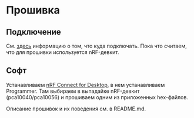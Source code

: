 # Прошивка

## Подключение

См. [здесь](https://alicelarp.atlassian.net/wiki/spaces/HW/pages/790528004/OpenOCD#%D0%9F%D0%BE%D0%B4%D0%BA%D0%BB%D1%8E%D1%87%D0%B5%D0%BD%D0%B8%D0%B5-%D0%BF%D1%80%D0%BE%D0%B3%D1%80%D0%B0%D0%BC%D0%BC%D0%B0%D1%82%D0%BE%D1%80%D0%B0)
информацию о том, что куда подключать. Пока что считаем, что для прошивки используется nRF-девкит.

## Софт

Устанавливаем [nRF Connect for Desktop](https://www.nordicsemi.com/Software-and-tools/Development-Tools/nRF-Connect-for-desktop),
в нем устанавливаем Programmer. Там выбираем в выпадайке nRF-девкит (pca10040/pca10056) и прошиваем одним из приложенных hex-файлов.

Описание прошивок и их поведения см. в README.md.
